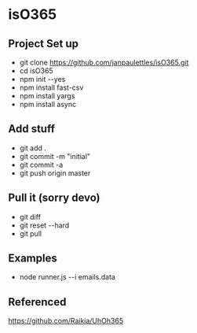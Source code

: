 # isO365

## Project Set up
* git clone https://github.com/janpaulettles/isO365.git
* cd isO365
* npm init --yes
* npm install fast-csv
* npm install yargs
* npm install async

## Add stuff
* git add .
* git commit -m "initial"
* git commit -a
* git push origin master

## Pull it (sorry devo)
* git diff
* git reset --hard
* git pull


## Examples
* node runner.js --i emails.data

## Referenced
https://github.com/Raikia/UhOh365